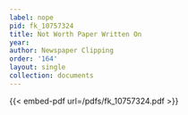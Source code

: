```yaml
---
label: nope
pid: fk_10757324
title: Not Worth Paper Written On
year:
author: Newspaper Clipping
order: '164'
layout: single
collection: documents
---
```



{{< embed-pdf url=/pdfs/fk_10757324.pdf >}}